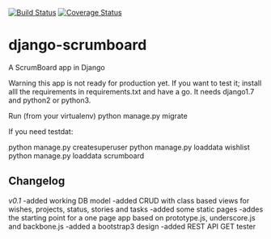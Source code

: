 [![Build Status](https://travis-ci.org/acidjunk/django-scrumboard.svg?branch=master)](https://travis-ci.org/acidjunk/django-scrumboard) [![Coverage Status](https://coveralls.io/repos/acidjunk/django-scrumboard/badge.svg?branch=master)](https://coveralls.io/r/acidjunk/django-scrumboard?branch=master)
# django-scrumboard
A ScrumBoard app in Django

Warning this app is not ready for production yet. If you want to test it; install alll the requirements in requirements.txt and have a go.
It needs django1.7 and python2 or python3.

Run (from your virtualenv) python manage.py migrate

If you need testdat:

python manage.py createsuperuser
python manage.py loaddata wishlist
python manage.py loaddata scrumboard

Changelog
----------
*v0.1*
-added working DB model
-added CRUD with class based views for wishes, projects, status, stories and tasks
-added some static pages
-addes the starting point for a one page app based on prototype.js, underscore.js and backbone.js
-added a bootstrap3 design
-added REST API GET tester
